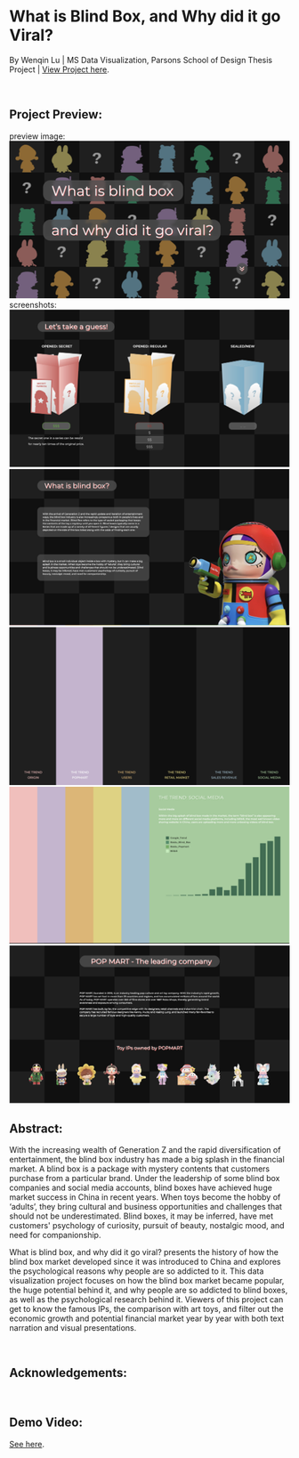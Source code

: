 # What is Blind Box, and Why did it go Viral?
By Wenqin Lu | MS Data Visualization, Parsons School of Design Thesis Project | [View Project here](https://kanodesu.github.io/Thesis/app/).



<br>


## Project Preview: 
preview image:
![sketch1](https://github.com/kanodesu/Thesis/blob/main/preview.png "sketch1")
screenshots:
![sketch1](https://github.com/kanodesu/Thesis/blob/main/1.png "sketch1")
![sketch1](https://github.com/kanodesu/Thesis/blob/main/2.png "sketch1")
![sketch1](https://github.com/kanodesu/Thesis/blob/main/3.png "sketch1")
![sketch1](https://github.com/kanodesu/Thesis/blob/main/4.png "sketch1")
![sketch1](https://github.com/kanodesu/Thesis/blob/main/5.png "sketch1")


## Abstract:
With the increasing wealth of Generation Z and the rapid diversification of entertainment, the blind box industry has made a big splash in the financial market. A blind box is a package with mystery contents that customers purchase from a particular brand. Under the leadership of some blind box companies and social media accounts, blind boxes have achieved huge market success in China in recent years. When toys become the hobby of ‘adults’, they bring cultural and business opportunities and challenges that should not be underestimated. Blind boxes, it may be inferred, have met customers' psychology of curiosity, pursuit of beauty, nostalgic mood, and need for companionship.

What is blind box, and why did it go viral? presents the history of how the blind box market developed since it was introduced to China and explores the psychological reasons why people are so addicted to it. This data visualization project focuses on how the blind box market became popular, the huge potential behind it, and why people are so addicted to blind boxes, as well as the psychological research behind it. Viewers of this project can get to know the famous IPs, the comparison with art toys, and filter out the economic growth and potential financial market year by year with both text narration and visual presentations.

<br>

## Acknowledgements:
<br>

## Demo Video:
[See here](https://github.com/kanodesu/Thesis/blob/main/demo.mp4).


